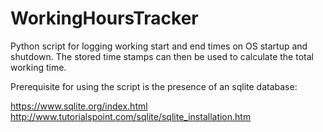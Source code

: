 # WorkingHoursTracker
Python script for logging working start and end times on OS startup and shutdown.
The stored time stamps can then be used to calculate the total working time.

Prerequisite for using the script is the presence of an sqlite database:

https://www.sqlite.org/index.html
http://www.tutorialspoint.com/sqlite/sqlite_installation.htm

